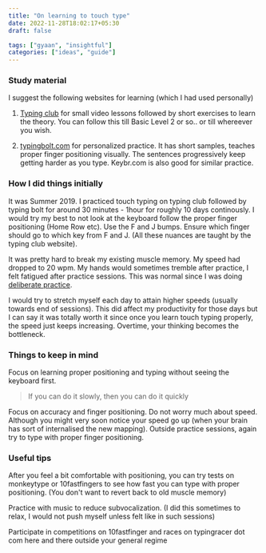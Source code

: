 ```yaml
---
title: "On learning to touch type"
date: 2022-11-28T18:02:17+05:30
draft: false

tags: ["gyaan", "insightful"]
categories: ["ideas", "guide"]
---
```


### Study material

I suggest the following websites for learning (which I had used personally)

1. [Typing club](https://www.typingclub.com/) for small video lessons followed by short exercises to learn the theory. You can follow this till Basic Level 2 or so.. or till whereever you wish. 

2. [typingbolt.com](https://www.typingbolt.com/) for personalized practice. It has short samples, teaches proper finger positioning visually. The sentences progressively keep getting harder as you type. Keybr.com is also good for similar practice.


### How I did things initially

It was Summer 2019. I practiced touch typing on typing club followed by typing bolt for around 30 minutes - 1hour 
for roughly 10 days continously. I would try my best to not look at the keyboard follow the proper
finger positioning (Home Row etc). Use the F and J bumps. Ensure which finger should go to which key from F and J. (All these nuances
are taught by the typing club website).

It was pretty hard to break my existing muscle memory. My speed had dropped to 20 wpm. My hands would sometimes
tremble after practice, I felt fatigued after practice sessions. This was normal since I was doing [deliberate practice](https://www.calnewport.com/blog/2010/01/06/the-grandmaster-in-the-corner-office-what-the-study-of-chess-experts-teaches-us-about-building-a-remarkable-life/). 

I would try to stretch myself each day to attain higher speeds (usually towards end of sessions). This did affect my productivity for those days
but I can say it was totally worth it since once you learn touch typing properly, the speed just keeps increasing. Overtime, your thinking
becomes the bottleneck.

### Things to keep in mind

Focus on learning proper positioning and typing without seeing the keyboard first. 

> If you can do it slowly, then you can do it quickly

Focus on accuracy and finger positioning. Do not worry much about speed. Although you might very soon notice your speed go up (when your brain has sort of internalised the new mapping). Outside practice sessions, again try to type with proper finger positioning. 

### Useful tips
After you feel a bit comfortable with positioning, you can try tests on monkeytype or 10fastfingers to see how fast you can type with proper positioning. (You don't want to revert back to old muscle memory)

Practice with music to reduce subvocalization. (I did this sometimes to relax, I would not push myself unless felt like in such sessions) 

Participate in competitions on 10fastfinger and races on typingracer dot com here and there outside your general regime

